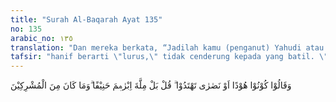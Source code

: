 ```yaml
---
title: "Surah Al-Baqarah Ayat 135"
no: 135
arabic_no: ١٣٥
translation: "Dan mereka berkata, “Jadilah kamu (penganut) Yahudi atau Nasrani, niscaya kamu mendapat petunjuk.” Katakanlah, “(Tidak!) Tetapi (kami mengikuti) agama Ibrahim yang lurus dan dia tidak termasuk golongan orang yang mempersekutukan Tuhan.”"
tafsir: "hanif berarti \"lurus,\" tidak cenderung kepada yang batil. \"Agama yang hanif ialah agama yang benar, agama yang dapat mencapai jalan yang benar, jalan untuk kebahagiaan di dunia dan akhirat. Bahkan agama yang belum dicampuri oleh sesuatu pun dan tidak bergeser sedikit pun dari asalnya.\n\nAyat ini seolah-olah menyuruh Rasulullah saw mengatakan, \"Hai orang Yahudi, Nasrani dan musyrik Mekah, kami tidak mengikuti agamamu.\" Di dalamnya tidak ada petunjuk ke jalan yang benar dan karena agama itu telah banyak dicampuri oleh tangan-tangan manusia, tetapi kami akan mengikuti agama Ibrahim yang kamu bangga-banggakan itu, karena di dalam agama itu memurnikan ketaatan hanya kepada Allah saja, dan karena agama itu belum dicampuri oleh tangan manusia sedikit pun.\n\nDisebut \"kaum Muslimin mengikuti agama Ibrahim yang hanif\", adalah untuk menyadarkan orang-orang Yahudi dan Nasrani dari perbuatan mereka. Mereka menyatakan keturunan Ibrahim a.s., tetapi mereka tidak bersikap, berbudi pekerti dan berpikir seperti Ibrahim a.s. Mereka menyatakan pengikut agama Ibrahim, tetapi mereka telah mengubah-ubahnya, dan tidak memeliharanya seperti yang dilakukan Ibrahim a.s.\n\nDari ayat ini dapat dipahami, bahwa Allah mengingatkan umat Muhammad agar selalu waspada terhadap agama mereka, dan selalu berpedoman kepada Al-Qur'an dan sunah Nabi, jangan sekali-kali mengikuti hawa nafsu sehingga berani mengubah, menambah dan mengurangi agama Allah.\n\nDari perkataan \"dan bukanlah dia (Ibrahim) dari golongan orang-orang musyrik\" dapat dipahami bahwa agama Ibrahim adalah agama Tauhid, agama yang mengakui keesaan dan kekuasaan Allah. Allah berfirman:\n\nDan (ingatlah), ketika Kami tempatkan Ibrahim di tempat Baitullah (dengan mengatakan), \"Janganlah engkau mempersekutukan Aku dengan apa pun dan sucikanlah rumah-Ku bagi orang-orang yang tawaf, dan orang yang beribadah dan orang yang rukuk dan sujud. (al-hajj/22:26)"
---
```

وَقَالُوْا كُوْنُوْا هُوْدًا اَوْ نَصٰرٰى تَهْتَدُوْا ۗ قُلْ بَلْ مِلَّةَ اِبْرٰهٖمَ حَنِيْفًا ۗوَمَا كَانَ مِنَ الْمُشْرِكِيْنَ 